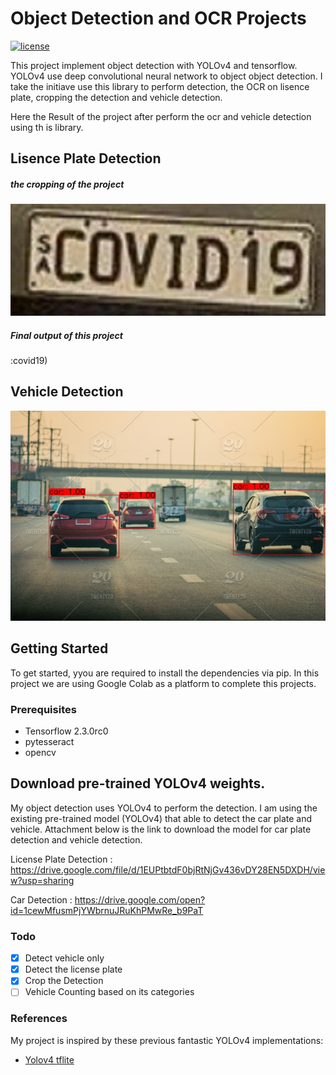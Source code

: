 # Object Detection and OCR Projects
[![license](https://img.shields.io/github/license/mashape/apistatus.svg)](LICENSE)

This project implement object detection with YOLOv4 and tensorflow. YOLOv4 use deep convolutional neural network to object object detection. I take the initiave use this library to perform detection, the OCR on lisence plate, cropping the detection and vehicle detection.

Here the Result of the project after perform the ocr and vehicle detection using th is library.

## Lisence Plate Detection

##### the cropping of the project
<p align="center"><img src="OCR using YOLOV4/ocr/objectcrop.png" width="640"\></p>


##### Final output of this project

:covid19)


## Vehicle Detection

<p align="center"><img src="vehicle detection/tensorflow-yolov4-tflite/data/result2.jpg" width="640"\></p>


## Getting Started
To get started, yyou are required to install the dependencies via pip. In this project we are using Google Colab as a platform to complete this projects. 

### Prerequisites
* Tensorflow 2.3.0rc0
* pytesseract
* opencv


## Download pre-trained YOLOv4 weights.

My object detection uses YOLOv4 to perform the detection. I am using the existing pre-trained model (YOLOv4) that able to detect the car plate and vehicle. Attachment below is the link to download the model for car plate detection and vehicle detection. 

License Plate Detection : https://drive.google.com/file/d/1EUPtbtdF0bjRtNjGv436vDY28EN5DXDH/view?usp=sharing

Car Detection : https://drive.google.com/open?id=1cewMfusmPjYWbrnuJRuKhPMwRe_b9PaT


### Todo

* [x] Detect vehicle only
* [x] Detect the license plate
* [x] Crop the Detection
* [ ] Vehicle Counting based on its categories

### References

   My project is inspired by these previous fantastic YOLOv4 implementations:
  * [Yolov4 tflite](https://github.com/hunglc007/tensorflow-yolov4-tflite)
  

